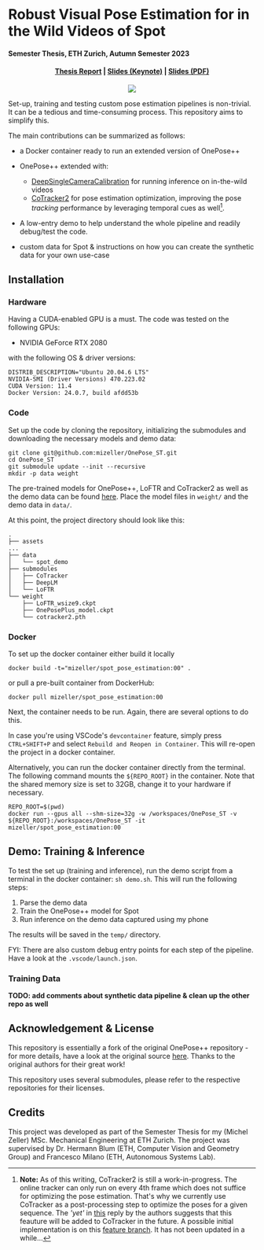 # Robust Visual Pose Estimation for in the Wild Videos of Spot
#### Semester Thesis, ETH Zurich, Autumn Semester 2023
<!-- TODO: add links -->
<h4 align="center"><a href="https://drive.google.com/file/d/1XU4ywK_CfDcl1PXfGDnL9Eu9dXu7_x_I/view?usp=sharing">Thesis Report</a> | <a href="https://drive.google.com/file/d/1xA1zf_bvBT4a0MV5AR-wBHTe2BoZyMmC/view?usp=sharing">Slides (Keynote)</a> 
| <a href="https://drive.google.com/file/d/1q01JvBTURMxSMrLVmi0zWHQWD6zYuqTo/view?usp=sharing">Slides (PDF)</a></h3>
<p align="center"><img src="assets/preview.gif"/></p>


Set-up, training and testing custom pose estimation pipelines is non-trivial. It can be a tedious and time-consuming process. This repository aims to simplify this.

The main contributions can be summarized as follows:
- a Docker container ready to run an extended version of OnePose++
- OnePose++ extended with:
    - [DeepSingleCameraCalibration](https://github.com/AlanSavio25/DeepSingleImageCalibration/) for running inference on in-the-wild videos
    - [CoTracker2]() for pose estimation optimization, improving the pose *tracking* performance by leveraging temporal cues as well[^2].
 
- A low-entry demo to help understand the whole pipeline and readily debug/test the code.

- custom data for Spot & instructions on how you can create the synthetic data for your own use-case
   
[^2]: **Note:** As of this writing, CoTracker2 is still a work-in-progress. The online tracker can only run on every 4th frame which does not suffice for optimizing the pose estimation. That's why we currently use CoTracker as a post-processing step to optimize the poses for a given sequence. The *'yet'* in [this](https://github.com/facebookresearch/co-tracker/issues/56#issuecomment-1878778614) reply by the authors suggests that this feauture will be added to CoTracker in the future. A possible initial implementation is on this [feature branch](https://github.com/mizeller/OnePose_ST/tree/feat-online-tracker). It has not been updated in a while...

## Installation
### Hardware 
Having a CUDA-enabled GPU is a must. The code was tested on the following GPUs:
- NVIDIA GeForce RTX 2080

with the following OS & driver versions:
```shell
DISTRIB_DESCRIPTION="Ubuntu 20.04.6 LTS"
NVIDIA-SMI (Driver Versions) 470.223.02   
CUDA Version: 11.4
Docker Version: 24.0.7, build afdd53b
```

### Code
Set up the code by cloning the repository, initializing the submodules and downloading the necessary models and demo data: 
```shell
git clone git@github.com:mizeller/OnePose_ST.git
cd OnePose_ST
git submodule update --init --recursive
mkdir -p data weight 
```
The pre-trained models for OnePose++, LoFTR and CoTracker2 as well as the demo data can be found [here](https://drive.google.com/drive/folders/1VIuflRl8WdJVcwpsHOFlmeoM7b3I1HlV?usp=sharing). Place the model files in `weight/` and the demo data in `data/`.

At this point, the project directory should look like this:
```shell
.
├── assets
...
├── data
│   └── spot_demo
├── submodules
│   ├── CoTracker
│   ├── DeepLM
│   └── LoFTR
└── weight
    ├── LoFTR_wsize9.ckpt 
    ├── OnePosePlus_model.ckpt
    └── cotracker2.pth
```

### Docker
To set up the docker container either build it locally
```shell
docker build -t="mizeller/spot_pose_estimation:00" .
```
or pull a pre-built container from DockerHub:
```shell
docker pull mizeller/spot_pose_estimation:00
```
Next, the container needs to be run. Again, there are several options to do this.

In case you're using VSCode's `devcontainer` feature, simply press `CTRL+SHIFT+P` and select `Rebuild and Reopen in Container`.
This will re-open the project in a docker container.

Alternatively, you can run the docker container directly from the terminal. The following command mounts the `${REPO_ROOT}` in the container. Note that the shared memory size is set to 32GB, change it to your hardware if necessary.

```shell
REPO_ROOT=$(pwd)
docker run --gpus all --shm-size=32g -w /workspaces/OnePose_ST -v ${REPO_ROOT}:/workspaces/OnePose_ST -it mizeller/spot_pose_estimation:00
```

## Demo: Training & Inference
To test the set up (training and inference), run the demo script from a terminal in the docker container: `sh demo.sh`. This will run the following steps:
1. Parse the demo data
2. Train the OnePose++ model for Spot
3. Run inference on the demo data captured using my phone

The results will be saved in the `temp/` directory. 

FYI: There are also custom debug entry points for each step of the pipeline. Have a look at the `.vscode/launch.json`.

### Training Data
**TODO: add comments about synthetic data pipeline & clean up the other repo as well**

## Acknowledgement & License
This repository is essentially a fork of the original OnePose++ repository - for more details, have a look at the original source [here](https://github.com/zju3dv/OnePose_Plus_Plus). Thanks to the original authors for their great work!

This repository uses several submodules, please refer to the respective repositories for their licenses.

## Credits
This project was developed as part of the Semester Thesis for my (Michel Zeller) MSc. Mechanical Engineering at ETH Zurich. The project was supervised by Dr. Hermann Blum (ETH, Computer Vision and Geometry Group) and Francesco Milano (ETH, Autonomous Systems Lab). 

